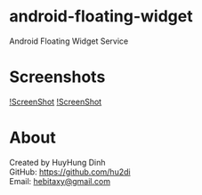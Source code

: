 # android-floating-widget
Android Floating Widget Service

# Screenshots
[!ScreenShot](https://github.com/hu2di/android-floating-widget/blob/master/Screenshots/Screenshot_20170328-175503.png)
[!ScreenShot](https://github.com/hu2di/android-floating-widget/blob/master/Screenshots/Screenshot_20170328-175508.png)

# About
Created by HuyHung Dinh<br>
GitHub: https://github.com/hu2di<br>
Email: hebitaxy@gmail.com
